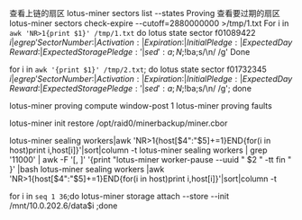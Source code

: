 查看上链的扇区
lotus-miner sectors list --states Proving
查看要过期的扇区
lotus-miner sectors check-expire --cutoff=2880000000 >/tmp/1.txt
For i in `awk 'NR>1{print $1}' /tmp/1.txt`
do
lotus state sector f01089422 $i |egrep 'SectorNumber:|Activation:|Expiration:|InitialPledge:|ExpectedDayReward:|ExpectedStoragePledge:' |sed ':a;N;$!ba;s/\n/ /g'
Done

for i in `awk '{print $1}' /tmp/2.txt`; do lotus state sector f01732345 $i |egrep 'SectorNumber:|Activation:|Expiration:|InitialPledge:|ExpectedDayReward:|ExpectedStoragePledge:' |sed ':a;N;$!ba;s/\n/ /g'; done

lotus-miner proving compute window-post 1
lotus-miner proving faults

lotus-miner init restore  /opt/raid0/minerbackup/miner.cbor

lotus-miner sealing workers|awk 'NR>1{host[$4":"$5]+=1}END{for(i in host)print i,host[i]}'|sort|column -t
lotus-miner sealing workers   | grep '11000'  | awk -F '[, ]' '{print "lotus-miner worker-pause --uuid " $2  " -tt fin " }' |bash
lotus-miner sealing workers |awk 'NR>1{host[$4":"$5]+=1}END{for(i in host)print i,host[i]}'|sort|column -t

for i in `seq 1 36`;do lotus-miner storage attach --store --init /mnt/10.0.202.6/data$i  ;done
